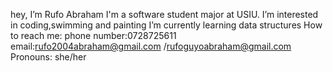 hey, I’m Rufo Abraham
I'm a software student major at USIU.
I’m interested in coding,swimming and painting
I’m currently learning data structures
How to reach me:
phone number:0728725611 
email:rufo2004abraham@gmail.com /rufoguyoabraham@gmail.com
Pronouns: she/her

